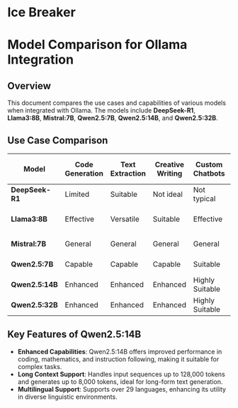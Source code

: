 # Ice Breaker

# Model Comparison for Ollama Integration

## Overview

This document compares the use cases and capabilities of various models when integrated with Ollama. The models include **DeepSeek-R1**, **Llama3:8B**, **Mistral:7B**, **Qwen2.5:7B**, **Qwen2.5:14B**, and **Qwen2.5:32B**.

## Use Case Comparison

| Model | Code Generation | Text Extraction | Creative Writing | Custom Chatbots | Real-time Data Processing |
|-------|-----------------|-----------------|------------------|-----------------|----------------------------|
| **DeepSeek-R1** | Limited | Suitable | Not ideal | Not typical | Not optimized |
| **Llama3:8B** | Effective | Versatile | Suitable | Effective | Not primary focus |
| **Mistral:7B** | General | General | General | General | Not detailed |
| **Qwen2.5:7B** | Capable | Capable | Capable | Suitable | Not optimized |
| **Qwen2.5:14B** | Enhanced | Enhanced | Enhanced | Highly Suitable | Not optimized |
| **Qwen2.5:32B** | Enhanced | Enhanced | Enhanced | Highly Suitable | Not optimized |

## Key Features of Qwen2.5:14B

- **Enhanced Capabilities**: Qwen2.5:14B offers improved performance in coding, mathematics, and instruction following, making it suitable for complex tasks.
- **Long Context Support**: Handles input sequences up to 128,000 tokens and generates up to 8,000 tokens, ideal for long-form text generation.
- **Multilingual Support**: Supports over 29 languages, enhancing its utility in diverse linguistic environments.
